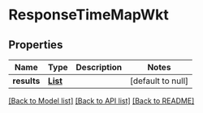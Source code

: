 # ResponseTimeMapWkt
## Properties

Name | Type | Description | Notes
------------ | ------------- | ------------- | -------------
**results** | [**List**](ResponseTimeMapWktResult.md) |  | [default to null]

[[Back to Model list]](../README.md#documentation-for-models) [[Back to API list]](../README.md#documentation-for-api-endpoints) [[Back to README]](../README.md)

